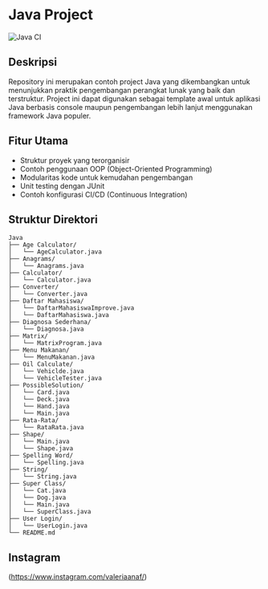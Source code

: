 # Java Project

![Java CI](https://img.shields.io/badge/build-passing-brightgreen.svg)

## Deskripsi

Repository ini merupakan contoh project Java yang dikembangkan untuk menunjukkan praktik pengembangan perangkat lunak yang baik dan terstruktur. Project ini dapat digunakan sebagai template awal untuk aplikasi Java berbasis console maupun pengembangan lebih lanjut menggunakan framework Java populer.

## Fitur Utama

- Struktur proyek yang terorganisir
- Contoh penggunaan OOP (Object-Oriented Programming)
- Modularitas kode untuk kemudahan pengembangan
- Unit testing dengan JUnit
- Contoh konfigurasi CI/CD (Continuous Integration)

## Struktur Direktori
```
Java
├── Age Calculator/
│   └── AgeCalculator.java
├── Anagrams/
│   └── Anagrams.java
├── Calculator/
│   └── Calculator.java
├── Converter/
│   └── Converter.java
├── Daftar Mahasiswa/
│   └── DaftarMahasiswaImprove.java
│   └── DaftarMahasiswa.java
├── Diagnosa Sederhana/
│   └── Diagnosa.java
├── Matrix/
│   └── MatrixProgram.java
├── Menu Makanan/
│   └── MenuMakanan.java
├── Oil Calculate/
│   └── Vehiclde.java
│   └── VehicleTester.java
├── PossibleSolution/
│   └── Card.java
│   └── Deck.java
│   └── Hand.java
│   └── Main.java
├── Rata-Rata/
│   └── RataRata.java
├── Shape/
│   └── Main.java
│   └── Shape.java
├── Spelling Word/
│   └── Spelling.java
├── String/
│   └── String.java
├── Super Class/
│   └── Cat.java
│   └── Dog.java
│   └── Main.java
│   └── SuperClass.java
├── User Login/
│   └── UserLogin.java
└── README.md
```

## Instagram

(https://www.instagram.com/valeriaanaf/)
